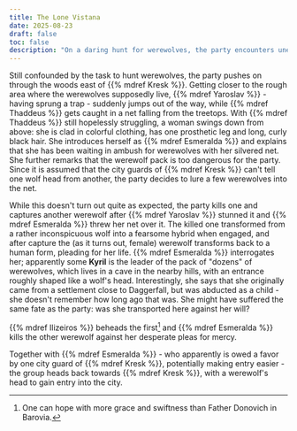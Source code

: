 ```yaml
---
title: The Lone Vistana
date: 2025-08-23
draft: false
toc: false
description: "On a daring hunt for werewolves, the party encounters unexpected but much needed help."
---
```


Still confounded by the task to hunt werewolves, the party pushes on through the woods east of {{% mdref Kresk %}}. Getting closer to the rough area where the werewolves supposedly live, {{% mdref Yaroslav %}} - having sprung a trap - suddenly jumps out of the way, while {{% mdref Thaddeus %}} gets caught in a net falling from the treetops. With {{% mdref Thaddeus %}} still hopelessly struggling, a woman swings down from above: she is clad in colorful clothing, has one prosthetic leg and long, curly black hair. She introduces herself as {{% mdref Esmeralda %}} and explains that she has been waiting in ambush for werewolves with her silvered net. She further remarks that the werewolf pack is too dangerous for the party. Since it is assumed that the city guards of {{% mdref Kresk %}} can't tell one wolf head from another, the party decides to lure a few werewolves into the net.

While this doesn't turn out quite as expected, the party kills one and captures another werewolf after {{% mdref Yaroslav %}} stunned it and {{% mdref Esmeralda %}} threw her net over it. The killed one transformed from a rather inconspicuous wolf into a fearsome hybrid when engaged, and after capture the (as it turns out, female) werewolf transforms back to a human form, pleading for her life. {{% mdref Esmeralda %}} interrogates her; apparently some **Kyril** is the leader of the pack of "dozens" of werewolves, which lives in a cave in the nearby hills, with an entrance roughly shaped like a wolf's head. Interestingly, she says that she originally came from a settlement close to Daggerfall, but was abducted as a child - she doesn't remember how long ago that was. She might have suffered the same fate as the party: was she transported here against her will?

{{% mdref Ilizeiros %}} beheads the first[^1] and {{% mdref Esmeralda %}} kills the other werewolf against her desperate pleas for mercy.

Together with {{% mdref Esmeralda %}} - who apparently is owed a favor by one city guard of {{% mdref Kresk %}}, potentially making entry easier - the group heads back towards {{% mdref Kresk %}}, with a werewolf's head to gain entry into the city.

[^1]: One can hope with more grace and swiftness than Father Donovich in Barovia.